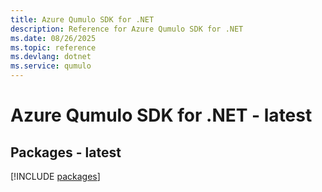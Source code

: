 ```yaml
---
title: Azure Qumulo SDK for .NET
description: Reference for Azure Qumulo SDK for .NET
ms.date: 08/26/2025
ms.topic: reference
ms.devlang: dotnet
ms.service: qumulo
---
```

# Azure Qumulo SDK for .NET - latest
## Packages - latest
[!INCLUDE [packages](qumulo-index.md)]